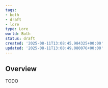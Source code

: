 ```yaml
---
tags:
- both
- draft
- lore
type: Lore
world: Both
status: draft
created: '2025-08-11T13:08:45.984325+00:00'
updated: '2025-08-11T13:08:49.080076+00:00'
---
```



## Overview

TODO
